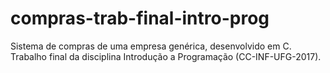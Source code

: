 # compras-trab-final-intro-prog
 Sistema de compras de uma empresa genérica, desenvolvido em C. Trabalho final da disciplina Introdução a Programação (CC-INF-UFG-2017).  
